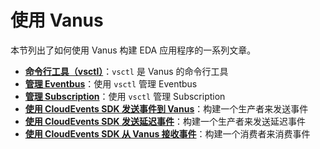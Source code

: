 # 使用 Vanus

本节列出了如何使用 Vanus 构建 EDA 应用程序的一系列文章。

- [**命令行工具（vsctl）**](how-to/vsctl.md)：`vsctl` 是 Vanus 的命令行工具
- [**管理 Eventbus**](how-to/manage-eventbus.md)：使用 `vsctl` 管理 Eventbus
- [**管理 Subscription**](how-to/manage-subscription.md)：使用 `vsctl` 管理 Subscription
- [**使用 CloudEvents SDK 发送事件到 Vanus**](how-to/produce/using-sdk.md)：构建一个生产者来发送事件
- [**使用 CloudEvents SDK 发送延迟事件**](how-to/produce/send-delay-event.md)：构建一个生产者来发送延迟事件
- [**使用 CloudEvents SDK 从 Vanus 接收事件**](how-to/consume/using-sdk.md)：构建一个消费者来消费事件